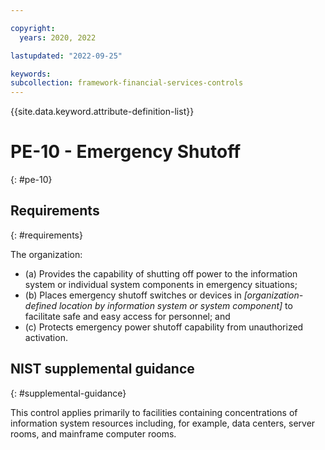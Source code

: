 ```yaml
---

copyright:
  years: 2020, 2022

lastupdated: "2022-09-25"

keywords: 
subcollection: framework-financial-services-controls
---
```


{{site.data.keyword.attribute-definition-list}}

         
# PE-10 - Emergency Shutoff
{: #pe-10}

## Requirements
{: #requirements}

The organization:

- (a) Provides the capability of shutting off power to the information system or individual system components in emergency situations;
- (b) Places emergency shutoff switches or devices in _[organization-defined location by information system or system component]_ to facilitate safe and easy access for personnel; and
- (c) Protects emergency power shutoff capability from unauthorized activation.

## NIST supplemental guidance
{: #supplemental-guidance}

This control applies primarily to facilities containing concentrations of information system resources including, for example, data centers, server rooms, and mainframe computer rooms.



